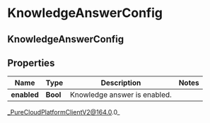 # KnowledgeAnswerConfig

## KnowledgeAnswerConfig

## Properties

|Name | Type | Description | Notes|
|------------ | ------------- | ------------- | -------------|
| **enabled** | **Bool** | Knowledge answer is enabled. | |



_PureCloudPlatformClientV2@164.0.0_
